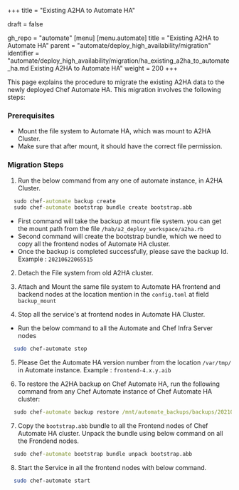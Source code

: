 +++
title = "Existing A2HA to Automate HA"

draft = false

gh_repo = "automate"
[menu]
  [menu.automate]
    title = "Existing A2HA to Automate HA"
    parent = "automate/deploy_high_availability/migration"
    identifier = "automate/deploy_high_availability/migration/ha_existing_a2ha_to_automate_ha.md Existing A2HA to Automate HA"
    weight = 200
+++

This page explains the procedure to migrate the existing A2HA data to the newly deployed Chef Automate HA. This migration involves the following steps:

### Prerequisites
- Mount the file system to Automate HA, which was mount to A2HA Cluster.
- Make sure that after mount, it should have the correct file permission. 

### Migration Steps 

1. Run the below command from any one of automate instance, in A2HA Cluster.
  ```cmd
    sudo chef-automate backup create
    sudo chef-automate bootstrap bundle create bootstrap.abb
  ```
  - First command will take the backup at mount file system. you can get the mount path from the file `/hab/a2_deploy_workspace/a2ha.rb`
  - Second command will create the bootstrap bundle, which we need to copy all the frontend nodes of Automate HA cluster. 
  - Once the backup is completed successfully, please save the backup Id. Example : `20210622065515`
2. Detach the File system from old A2HA cluster. 

3. Attach and Mount the same file system to Automate HA frontend and backend nodes at the location mention in the `config.toml` at field `backup_mount` 

4. Stop all the service's at frontend nodes in Automate HA Cluster.
  - Run the below command to all the Automate and Chef Infra Server nodes
  ``` bash
    sudo chef-automate stop
  ``` 

5. Please Get the Automate HA version number from the location `/var/tmp/` in Automate instance. Example : `frontend-4.x.y.aib`

6. To restore the A2HA backup on Chef Automate HA, run the following command from any Chef Automate instance of Chef Automate HA cluster:

  ```cmd
    sudo chef-automate backup restore /mnt/automate_backups/backups/20210622065515/ --patch-config /etc/chef-automate/config.toml --airgap-bundle /var/tmp/frontend-4.x.y.aib --skip-preflight
  ```

7. Copy the `bootstrap.abb` bundle to all the Frontend nodes of Chef Automate HA cluster. Unpack the bundle using below command on all the Frondend nodes.
 
  ```cmd
    sudo chef-automate bootstrap bundle unpack bootstrap.abb
  ```

8. Start the Service in all the frontend nodes with below command.
  ``` bash
    sudo chef-automate start
  ``` 
